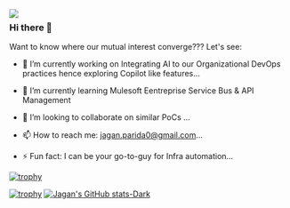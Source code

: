 <img align="left" src="http://ompldr.org/vaDU5NQ/scrotter.png">





### Hi there 👋

Want to know where our mutual interest converge??? Let's see:

- 🔭 I’m currently working on Integrating AI to our Organizational DevOps practices hence exploring Copilot like features...
- 🌱 I’m currently learning Mulesoft Eentreprise Service Bus & API Management
- 👯 I’m looking to collaborate on similar PoCs ...


- 📫 How to reach me: jagan.parida0@gmail.com...
- ⚡ Fun fact: I can be your go-to-guy for Infra automation...

[![trophy](https://github-profile-trophy.vercel.app/?username=ryo-ma&theme=algolia)](https://github.com/ryo-ma/github-profile-trophy)

[![trophy](https://github-profile-trophy.vercel.app/?username=Zgn-P&theme=algolia)](https://github.com/ryo-ma/github-profile-trophy)
[![Jagan's GitHub stats-Dark](https://github-readme-stats.vercel.app/api?username=Zgn-P&show=prs_merged,prs_merged_percentage_icons=true&theme=midnight-purple#gh-dark-mode-only)](https://github.com/anuraghazra/github-readme-stats#gh-dark-mode-only)
